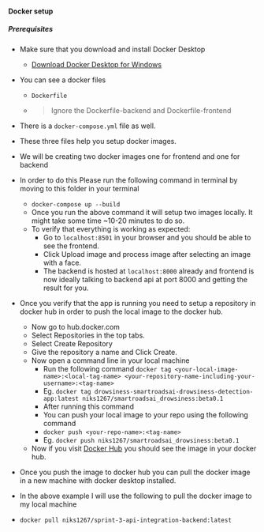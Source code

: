 #### Docker setup

##### **Prerequisites**
- Make sure that you download and install Docker Desktop 
  - [Download Docker Desktop for Windows](https://docs.docker.com/desktop/setup/install/windows-install/)

- You can see a docker files 
  - ```Dockerfile```
  - > Ignore the Dockerfile-backend and Dockerfile-frontend
- There is a ```docker-compose.yml``` file as well.
- These three files help you setup docker images.
- We will be creating two docker images one for frontend and one for backend
- In order to do this Please run the following command in terminal by moving to this folder in your terminal
  -  ```docker-compose up --build```
  - Once you run the above command it will setup two images locally. It might take some time ~10-20 minutes to do so.
  - To verify that everything is working as expected:
    - Go to ```localhost:8501``` in your browser and you should be able to see the frontend.
    - Click Upload image and process image after selecting an image with a face.
    - The backend is hosted at ```localhost:8000``` already and frontend is now ideally talking to backend api at port 8000 and getting the result for you.
- Once you verify that the app is running you need to setup a repository in docker hub in order to push the local image to the docker hub.
  - Now go to hub.docker.com
  - Select Repositories in the top tabs.
  - Select Create Repository
  - Give the repository a name and Click Create.
  - Now open a command line in your local machine
    - Run the following command ```docker tag <your-local-image-name>:<local-tag-name> <your-repository-name-including-your-username>:<tag-name>```
    - Eg. ````docker tag drowsiness-smartroadsai-drowsiness-detection-app:latest niks1267/smartroadsai_drowsiness:beta0.1````
    - After running this command
    - You can push your local image to your repo using the following command
    - ```docker push <your-repo-name>:<tag-name>```
    - Eg. ```docker push niks1267/smartroadsai_drowsiness:beta0.1```
  - Now if you visit [Docker Hub](hub.docker.com) you should see the image in your docker hub.

- Once you push the image to docker hub you can pull the docker image in a new machine with docker desktop installed.
- In the above example I will use the following to pull the docker image to my local machine
- ```docker pull niks1267/sprint-3-api-integration-backend:latest```
